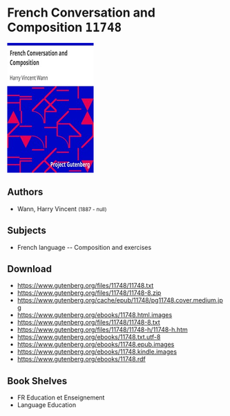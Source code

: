 # French Conversation and Composition <kbd>11748</kbd>

![](./cover.medium.jpg "")

## Authors


 - Wann, Harry Vincent <small>(1887 - null)</small>

## Subjects


 - French language -- Composition and exercises

## Download


 - https://www.gutenberg.org/files/11748/11748.txt
 - https://www.gutenberg.org/files/11748/11748-8.zip
 - https://www.gutenberg.org/cache/epub/11748/pg11748.cover.medium.jpg
 - https://www.gutenberg.org/ebooks/11748.html.images
 - https://www.gutenberg.org/files/11748/11748-8.txt
 - https://www.gutenberg.org/files/11748/11748-h/11748-h.htm
 - https://www.gutenberg.org/ebooks/11748.txt.utf-8
 - https://www.gutenberg.org/ebooks/11748.epub.images
 - https://www.gutenberg.org/ebooks/11748.kindle.images
 - https://www.gutenberg.org/ebooks/11748.rdf

## Book Shelves


 - FR Education et Enseignement
 - Language Education
